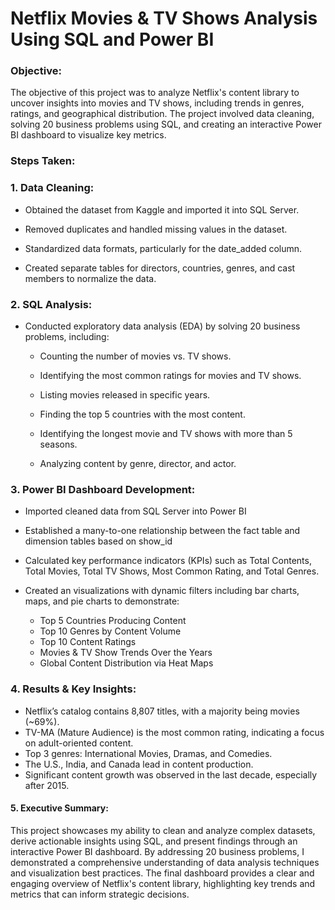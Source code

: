 # Netflix Movies & TV Shows Analysis Using SQL and Power BI



### Objective:

The objective of this project was to analyze Netflix's content library to uncover insights into movies and TV shows, including trends in genres, ratings, and geographical distribution. The project involved data cleaning, solving 20 business problems using SQL, and creating an interactive Power BI dashboard to visualize key metrics.

### Steps Taken:

### 1. Data Cleaning:

- Obtained the dataset from Kaggle and imported it into SQL Server.
  
- Removed duplicates and handled missing values in the dataset.

- Standardized data formats, particularly for the date_added column.

- Created separate tables for directors, countries, genres, and cast members to normalize the data.

### 2. SQL Analysis:

- Conducted exploratory data analysis (EDA) by solving 20 business problems, including:

  - Counting the number of movies vs. TV shows.

  - Identifying the most common ratings for movies and TV shows.

  - Listing movies released in specific years.

  - Finding the top 5 countries with the most content.

  - Identifying the longest movie and TV shows with more than 5 seasons.

  - Analyzing content by genre, director, and actor.

### 3. Power BI Dashboard Development:

- Imported cleaned data from SQL Server into Power BI

- Established a many-to-one relationship between the fact table and dimension tables based on show_id

- Calculated key performance indicators (KPIs) such as Total Contents, Total Movies, Total TV Shows, Most Common Rating, and Total Genres.

- Created an visualizations with dynamic filters including bar charts, maps, and pie charts to demonstrate:
  
  - Top 5 Countries Producing Content
  - Top 10 Genres by Content Volume
  - Top 10 Content Ratings
  - Movies & TV Show Trends Over the Years
  - Global Content Distribution via Heat Maps

### 4. Results & Key Insights:

- Netflix’s catalog contains 8,807 titles, with a majority being movies (~69%).
- TV-MA (Mature Audience) is the most common rating, indicating a focus on adult-oriented content.
- Top 3 genres: International Movies, Dramas, and Comedies.
- The U.S., India, and Canada lead in content production.
- Significant content growth was observed in the last decade, especially after 2015.

#### 5. Executive Summary:

This project showcases my ability to clean and analyze complex datasets, derive actionable insights using SQL, and present findings through an interactive Power BI dashboard. By addressing 20 business problems, I demonstrated a comprehensive understanding of data analysis techniques and visualization best practices. The final dashboard provides a clear and engaging overview of Netflix's content library, highlighting key trends and metrics that can inform strategic decisions.
